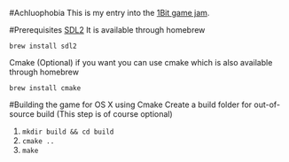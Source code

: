 #Achluophobia
This is my entry into the [1Bit game jam](https://itch.io/jam/bit-jam).

#Prerequisites
[SDL2](https://libsdl.org/)
It is available through homebrew

`brew install sdl2`

Cmake (Optional)
if you want you can use cmake which is also available through homebrew

`brew install cmake`

#Building the game for OS X using Cmake
Create a build folder for out-of-source build (This step is of course optional)

1. `mkdir build && cd build`
1. `cmake ..` 
1. `make`
